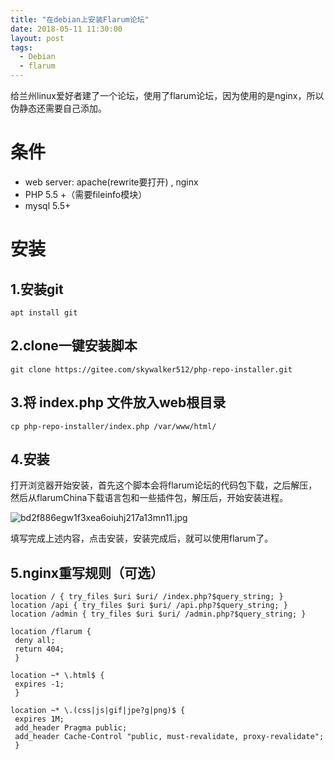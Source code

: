 ```yaml
---
title: "在debian上安装Flarum论坛"
date: 2018-05-11 11:30:00
layout: post
tags: 
  - Debian
  - flarum
---
```


给兰州linux爱好者建了一个论坛，使用了flarum论坛，因为使用的是nginx，所以伪静态还需要自己添加。

# 条件
- web server: apache(rewrite要打开) , nginx
- PHP 5.5 +（需要fileinfo模块）
- mysql 5.5+


<!--more-->


# 安装
## 1.安装git

```
apt install git
```
## 2.clone一键安装脚本

```
git clone https://gitee.com/skywalker512/php-repo-installer.git
```

## 3.将 index.php 文件放入web根目录

```
cp php-repo-installer/index.php /var/www/html/
```

## 4.安装
打开浏览器开始安装，首先这个脚本会将flarum论坛的代码包下载，之后解压，然后从flarumChina下载语言包和一些插件包，解压后，开始安装进程。

![bd2f886egw1f3xea6oiuhj217a13mn11.jpg][1]

填写完成上述内容，点击安装，安装完成后，就可以使用flarum了。

## 5.nginx重写规则（可选）

```
location / { try_files $uri $uri/ /index.php?$query_string; }
location /api { try_files $uri $uri/ /api.php?$query_string; }
location /admin { try_files $uri $uri/ /admin.php?$query_string; }

location /flarum {
 deny all;
 return 404;
 }

location ~* \.html$ {
 expires -1;
 }

location ~* \.(css|js|gif|jpe?g|png)$ {
 expires 1M;
 add_header Pragma public;
 add_header Cache-Control "public, must-revalidate, proxy-revalidate";
 }
```


  [1]: http://image.bestzhou.us/usr/uploads/2018/05/1791558129.jpg
